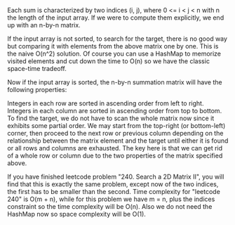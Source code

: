 Each sum is characterized by two indices (i, j), where 0 <= i < j < n with n the length of the input array. If we were to compute them explicitly, we end up with an n-by-n matrix.

If the input array is not sorted, to search for the target, there is no good way but comparing it with elements from the above matrix one by one. This is the naive O(n^2) solution. Of course you can use a HashMap to memorize visited elements and cut down the time to O(n) so we have the classic space-time tradeoff.

Now if the input array is sorted, the n-by-n summation matrix will have the following properties:

Integers in each row are sorted in ascending order from left to right.
Integers in each column are sorted in ascending order from top to bottom.
To find the target, we do not have to scan the whole matrix now since it exhibits some partial order. We may start from the top-right (or bottom-left) corner, then proceed to the next row or previous column depending on the relationship between the matrix element and the target until either it is found or all rows and columns are exhausted. The key here is that we can get rid of a whole row or column due to the two properties of the matrix specified above.

If you have finished leetcode problem "240. Search a 2D Matrix II", you will find that this is exactly the same problem, except now of the two indices, the first has to be smaller than the second. Time complexity for "leetcode 240" is O(m + n), while for this problem we have m = n, plus the indices constraint so the time complexity will be O(n). Also we do not need the HashMap now so space complexity will be O(1).
